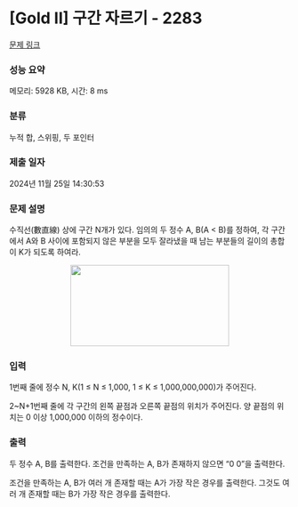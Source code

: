 # [Gold II] 구간 자르기 - 2283 

[문제 링크](https://www.acmicpc.net/problem/2283) 

### 성능 요약

메모리: 5928 KB, 시간: 8 ms

### 분류

누적 합, 스위핑, 두 포인터

### 제출 일자

2024년 11월 25일 14:30:53

### 문제 설명

<p>수직선(數直線) 상에 구간 N개가 있다. 임의의 두 정수 A, B(A < B)를 정하여, 각 구간에서 A와 B 사이에 포함되지 않은 부분을 모두 잘라냈을 때 남는 부분들의 길이의 총합이 K가 되도록 하여라.</p>

<p style="text-align: center;"><img alt="" height="146" src="https://www.acmicpc.net/JudgeOnline/upload/201008/rnrks.PNG" width="285"></p>

### 입력 

 <p>1번째 줄에 정수 N, K(1 ≤ N ≤ 1,000, 1 ≤ K ≤ 1,000,000,000)가 주어진다.</p>

<p>2~N+1번째 줄에 각 구간의 왼쪽 끝점과 오른쪽 끝점의 위치가 주어진다. 양 끝점의 위치는 0 이상 1,000,000 이하의 정수이다.</p>

### 출력 

 <p>두 정수 A, B를 출력한다. 조건을 만족하는 A, B가 존재하지 않으면 “0 0”을 출력한다.</p>

<p>조건을 만족하는 A, B가 여러 개 존재할 때는 A가 가장 작은 경우를 출력한다. 그것도 여러 개 존재할 때는 B가 가장 작은 경우를 출력한다.</p>

